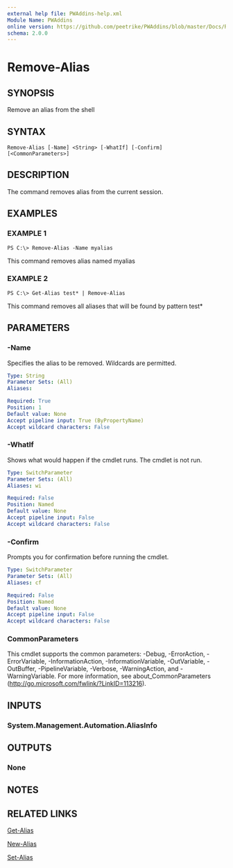 ```yaml
---
external help file: PWAddins-help.xml
Module Name: PWAddins
online version: https://github.com/peetrike/PWAddins/blob/master/Docs/Remove-Alias.md
schema: 2.0.0
---
```


# Remove-Alias

## SYNOPSIS
Remove an alias from the shell

## SYNTAX

```
Remove-Alias [-Name] <String> [-WhatIf] [-Confirm] [<CommonParameters>]
```

## DESCRIPTION
The command removes alias from the current session.

## EXAMPLES

### EXAMPLE 1
```
PS C:\> Remove-Alias -Name myalias
```

This command removes alias named myalias

### EXAMPLE 2
```
PS C:\> Get-Alias test* | Remove-Alias
```

This command removes all aliases that will be found by pattern test*

## PARAMETERS

### -Name
Specifies the alias to be removed.
Wildcards are permitted.

```yaml
Type: String
Parameter Sets: (All)
Aliases:

Required: True
Position: 1
Default value: None
Accept pipeline input: True (ByPropertyName)
Accept wildcard characters: False
```

### -WhatIf
Shows what would happen if the cmdlet runs.
The cmdlet is not run.

```yaml
Type: SwitchParameter
Parameter Sets: (All)
Aliases: wi

Required: False
Position: Named
Default value: None
Accept pipeline input: False
Accept wildcard characters: False
```

### -Confirm
Prompts you for confirmation before running the cmdlet.

```yaml
Type: SwitchParameter
Parameter Sets: (All)
Aliases: cf

Required: False
Position: Named
Default value: None
Accept pipeline input: False
Accept wildcard characters: False
```

### CommonParameters
This cmdlet supports the common parameters: -Debug, -ErrorAction, -ErrorVariable, -InformationAction, -InformationVariable, -OutVariable, -OutBuffer, -PipelineVariable, -Verbose, -WarningAction, and -WarningVariable. For more information, see about_CommonParameters (http://go.microsoft.com/fwlink/?LinkID=113216).

## INPUTS

### System.Management.Automation.AliasInfo

## OUTPUTS

### None

## NOTES

## RELATED LINKS

[Get-Alias](https://docs.microsoft.com/en-us/powershell/module/microsoft.powershell.utility/get-alias)

[New-Alias](https://docs.microsoft.com/en-us/powershell/module/microsoft.powershell.utility/new-alias)

[Set-Alias](https://docs.microsoft.com/en-us/powershell/module/microsoft.powershell.utility/set-alias)
